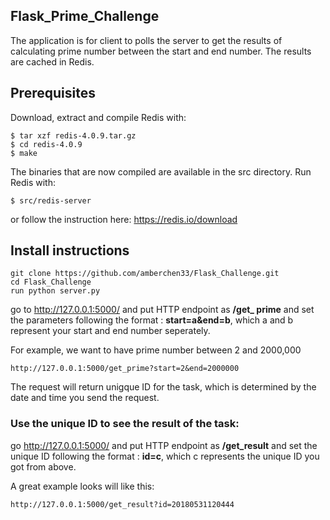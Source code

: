 ## Flask_Prime_Challenge
The application is for client to polls the server to get the results of calculating prime number between the start and end number. The results are cached in Redis. 

## Prerequisites

Download, extract and compile Redis with:

```$ wget http://download.redis.io/releases/redis-4.0.9.tar.gz
$ tar xzf redis-4.0.9.tar.gz
$ cd redis-4.0.9
$ make
```

The binaries that are now compiled are available in the src directory. Run Redis with:

```
$ src/redis-server
```
or follow the instruction here:
https://redis.io/download

## Install instructions
```
git clone https://github.com/amberchen33/Flask_Challenge.git
cd Flask_Challenge
run python server.py
```

go to http://127.0.0.1:5000/ and put HTTP endpoint as **/get_ prime** and set the parameters following the format :
**start=a&end=b**, which a and b represent your start and end number seperately. 

For example, we want to have prime number between 2 and 2000,000
```
http://127.0.0.1:5000/get_prime?start=2&end=2000000
```

The request will return unigque ID for the task, which is determined by the date and time you send the request.

### Use the unique ID to see the result of the task:
go http://127.0.0.1:5000/ and put HTTP endpoint as **/get_result** and set the unique ID following the format :
**id=c**, which c represents the unique ID you got from above.

A great example looks will like this:
```
http://127.0.0.1:5000/get_result?id=20180531120444
```
